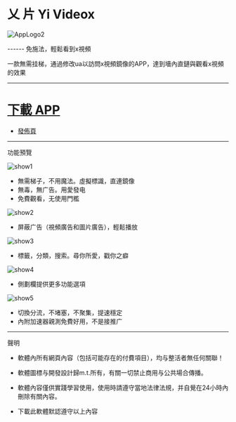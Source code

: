 # 乂 片   Yi Videox

![AppLogo2](https://raw.githubusercontent.com/MTfloder/yivideox/main/qxlarge-dsc-49CFB3061AAFC8A42ED1C56A06AE2AF5.jpg)

 ------ 免施法，輕鬆看到x視頻

一款無需挂梯，通過修改ua以訪問x視頻鏡像的APP，達到墻內直鏈與觀看x視頻的效果

------

# [下載 APP](https://github.com/MTfloder/yivideox/releases/download/YiVideoX/yivideox_release.apk)

- [發佈頁](https://github.com/MTfloder/yivideox/releases/latest)

------

功能預覽

![show1](https://github.com/MTfloder/yivideox/raw/main/IMG_20220706_000423.jpg)

- 無需梯子，不用魔法。虛擬標識，直連鏡像
- 無毒，無广告。用愛發电
- 免費觀看，无使用門檻

![show2](https://github.com/MTfloder/yivideox/raw/main/IMG_20220706_000439.jpg)

- 屏蔽广告（視頻廣告和圖片廣告），輕鬆播放

![show3](https://github.com/MTfloder/yivideox/raw/main/IMG_20220706_000452.jpg)

- 標籤，分類，搜索。尋你所愛，戳你之癖

![show4](https://github.com/MTfloder/yivideox/raw/main/IMG_20220706_000525.jpg)

- 側劃欄提供更多功能選項

![show5](https://github.com/MTfloder/yivideox/raw/main/IMG_20220706_000508.jpg)

- 切換分流，不堵塞，不聚集，提速穩定
- 內附加速器親測免費好用，不是接推广

------

聲明

- 軟體內所有網頁內容（包括可能存在的付費項目），均与整活者無任何關聯！

- 軟體圖標与開發設計歸m.t.所有，有關一切禁止商用与公共場合傳播。

- 軟體內容僅供實踐學習使用，使用時請遵守當地法律法規，并自覺在24小時內刪除有關內容。

- 下載此軟體默認遵守以上內容
